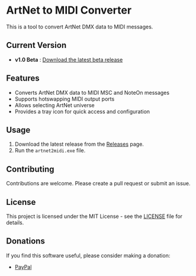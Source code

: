 # ArtNet to MIDI Converter

This is a tool to convert ArtNet DMX data to MIDI messages.

## Current Version
- **v1.0 Beta** : [Download the latest beta release]([https://github.com/USERNAME/REPOSITORY/releases/tag/v1.1-beta](https://github.com/bout-de-rim/Artnet-MIDI/releases/tag/v1.1-beta))

## Features
- Converts ArtNet DMX data to MIDI MSC and NoteOn messages
- Supports hotswapping MIDI output ports
- Allows selecting ArtNet universe
- Provides a tray icon for quick access and configuration

## Usage
1. Download the latest release from the [Releases]([https://github.com/USERNAME/REPOSITORY/releases](https://github.com/bout-de-rim/Artnet-MIDI/releases/tag/v1.1-beta)) page.
2. Run the `artnet2midi.exe` file.

## Contributing
Contributions are welcome. Please create a pull request or submit an issue.

## License
This project is licensed under the MIT License - see the [LICENSE](LICENSE) file for details.

## Donations
If you find this software useful, please consider making a donation:
- [PayPal](https://paypal.me/Rdbt82)
